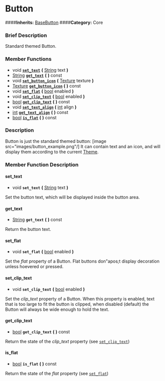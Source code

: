 #  Button  
####**Inherits:** [BaseButton](class_basebutton)
####**Category:** Core

###  Brief Description  
Standard themed Button.

###  Member Functions 
  * void  **[`set_text`](#set_text)**  **(** [String](class_string) text  **)**
  * [String](class_string)  **[`get_text`](#get_text)**  **(** **)** const
  * void  **[`set_button_icon`](#set_button_icon)**  **(** [Texture](class_texture) texture  **)**
  * [Texture](class_texture)  **[`get_button_icon`](#get_button_icon)**  **(** **)** const
  * void  **[`set_flat`](#set_flat)**  **(** [bool](class_bool) enabled  **)**
  * void  **[`set_clip_text`](#set_clip_text)**  **(** [bool](class_bool) enabled  **)**
  * [bool](class_bool)  **[`get_clip_text`](#get_clip_text)**  **(** **)** const
  * void  **[`set_text_align`](#set_text_align)**  **(** [int](class_int) align  **)**
  * [int](class_int)  **[`get_text_align`](#get_text_align)**  **(** **)** const
  * [bool](class_bool)  **[`is_flat`](#is_flat)**  **(** **)** const

###  Description  
Button is just the standard themed button: [image src="images/button_example.png"/] It can contain text and an icon, and will display them according to the current [Theme](class_theme).

###  Member Function Description  

#### <a name="set_text">set_text</a>
  * void  **`set_text`**  **(** [String](class_string) text  **)**

Set the button text, which will be displayed inside the button area.

#### <a name="get_text">get_text</a>
  * [String](class_string)  **`get_text`**  **(** **)** const

Return the button text.

#### <a name="set_flat">set_flat</a>
  * void  **`set_flat`**  **(** [bool](class_bool) enabled  **)**

Set the _flat_ property of a Button. Flat buttons don"apos;t display decoration unless hoevered or pressed.

#### <a name="set_clip_text">set_clip_text</a>
  * void  **`set_clip_text`**  **(** [bool](class_bool) enabled  **)**

Set the _clip_text_ property of a Button. When this property is enabled, text that is too large to fit the button is clipped, when disabled (default) the Button will always be wide enough to hold the text.

#### <a name="get_clip_text">get_clip_text</a>
  * [bool](class_bool)  **`get_clip_text`**  **(** **)** const

Return the state of the _clip_text_ property (see [`set_clip_text`](#set_clip_text))

#### <a name="is_flat">is_flat</a>
  * [bool](class_bool)  **`is_flat`**  **(** **)** const

Return the state of the _flat_ property (see [`set_flat`](#set_flat))
